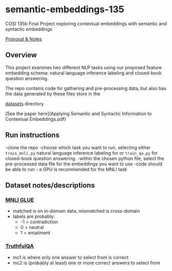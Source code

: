 # semantic-embeddings-135
COSI 135b Final Project exploring contextual embeddings with semantic and syntactic embeddings


[Proposal & Notes](https://docs.google.com/document/d/1TROsfiCp_7LEXnwlXVvwwOFQCagzEnc10vwqtuxpDoU/edit?usp=sharing)
## Overview
<p>This project examines two different NLP tasks using our proposed feature embedding schema: natural language inference labeling and closed-book question answering.</p>

<p>The repo contains code for gathering and pre-processing data, but also has the data generated by these files store in the </p>

[datasets](/datasets) directory

[See the paper here](Applying Semantic and Syntactic Information to Contextual Embeddings.pdf)

## Run instructions
 -clone the repo
 -choose which task you want to run, selecting either `train_mnli.py` natural language inference labeling for  or `train_qa.py` for closed-book question answering.
 -within the chosen python file, select the pre-processed data file for the embeddings you want to use
 -code should be able to run - a GPU is recommended for the MNLI task


## Dataset notes/descriptions
### [MNLI GLUE](https://huggingface.co/datasets/nyu-mll/glue)
 - matched is on in-domain data, mismatched is cross-domain
 - labels are probably:
   - -1 = contradiction
   - 0 = neutral
   - 1 = entailment


### [TruthfulQA](https://huggingface.co/datasets/truthfulqa/truthful_qa)
 - mc1 is where only one answer to select from is correct
 - mc2 is (probably at least) one or more correct answers to select from
